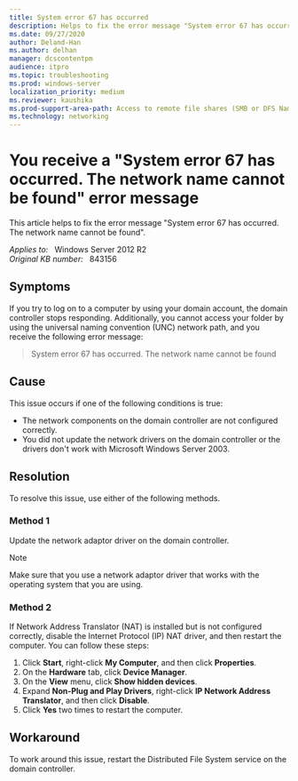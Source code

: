 ```yaml
---
title: System error 67 has occurred
description: Helps to fix the error message "System error 67 has occurred. The network name cannot be found".
ms.date: 09/27/2020
author: Deland-Han
ms.author: delhan 
manager: dcscontentpm
audience: itpro
ms.topic: troubleshooting
ms.prod: windows-server
localization_priority: medium
ms.reviewer: kaushika
ms.prod-support-area-path: Access to remote file shares (SMB or DFS Namespace)
ms.technology: networking
---
```

# You receive a "System error 67 has occurred. The network name cannot be found" error message  

This article helps to fix the error message "System error 67 has occurred. The network name cannot be found".  

_Applies to:_ &nbsp; Windows Server 2012 R2  
_Original KB number:_ &nbsp; 843156

## Symptoms

If you try to log on to a computer by using your domain account, the domain controller stops responding. Additionally, you cannot access your folder by using the universal naming convention (UNC) network path, and you receive the following error message:  
>System error 67 has occurred. The network name cannot be found

## Cause

This issue occurs if one of the following conditions is true:  

- The network components on the domain controller are not configured correctly.
- You did not update the network drivers on the domain controller or the drivers don't work with Microsoft Windows Server 2003.

## Resolution

To resolve this issue, use either of the following methods.

### Method 1

Update the network adaptor driver on the domain controller.

> [!NOTE]
> Make sure that you use a network adaptor driver that works with the operating system that you are using.

### Method 2

If Network Address Translator (NAT) is installed but is not configured correctly, disable the Internet Protocol (IP) NAT driver, and then restart the computer. You can follow these steps:  

1. Click **Start**, right-click **My Computer**, and then click **Properties**.
2. On the **Hardware** tab, click
 **Device Manager**.
3. On the **View** menu, click **Show hidden devices**.
4. Expand **Non-Plug and Play Drivers**, right-click **IP Network Address Translator**, and then click **Disable**.
5. Click **Yes** two times to restart the computer.

## Workaround

To work around this issue, restart the Distributed File System service on the domain controller.
